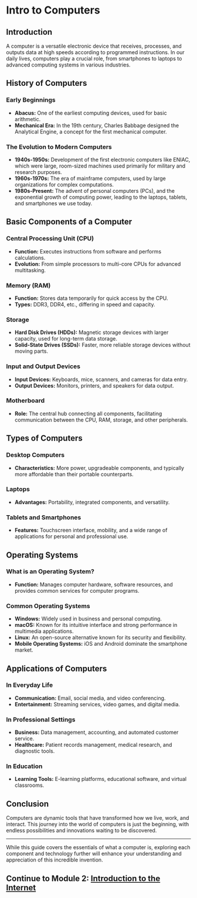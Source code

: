 # Intro to Computers

## Introduction
A computer is a versatile electronic device that receives, processes, and outputs data at high speeds according to programmed instructions. In our daily lives, computers play a crucial role, from smartphones to laptops to advanced computing systems in various industries.

## History of Computers
### Early Beginnings
- **Abacus:** One of the earliest computing devices, used for basic arithmetic.
- **Mechanical Era:** In the 19th century, Charles Babbage designed the Analytical Engine, a concept for the first mechanical computer.

### The Evolution to Modern Computers
- **1940s-1950s:** Development of the first electronic computers like ENIAC, which were large, room-sized machines used primarily for military and research purposes.
- **1960s-1970s:** The era of mainframe computers, used by large organizations for complex computations.
- **1980s-Present:** The advent of personal computers (PCs), and the exponential growth of computing power, leading to the laptops, tablets, and smartphones we use today.

## Basic Components of a Computer
### Central Processing Unit (CPU)
- **Function:** Executes instructions from software and performs calculations.
- **Evolution:** From simple processors to multi-core CPUs for advanced multitasking.

### Memory (RAM)
- **Function:** Stores data temporarily for quick access by the CPU.
- **Types:** DDR3, DDR4, etc., differing in speed and capacity.

### Storage
- **Hard Disk Drives (HDDs):** Magnetic storage devices with larger capacity, used for long-term data storage.
- **Solid-State Drives (SSDs):** Faster, more reliable storage devices without moving parts.

### Input and Output Devices
- **Input Devices:** Keyboards, mice, scanners, and cameras for data entry.
- **Output Devices:** Monitors, printers, and speakers for data output.

### Motherboard
- **Role:** The central hub connecting all components, facilitating communication between the CPU, RAM, storage, and other peripherals.

## Types of Computers
### Desktop Computers
- **Characteristics:** More power, upgradeable components, and typically more affordable than their portable counterparts.

### Laptops
- **Advantages:** Portability, integrated components, and versatility.

### Tablets and Smartphones
- **Features:** Touchscreen interface, mobility, and a wide range of applications for personal and professional use.

## Operating Systems
### What is an Operating System?
- **Function:** Manages computer hardware, software resources, and provides common services for computer programs.

### Common Operating Systems
- **Windows:** Widely used in business and personal computing.
- **macOS:** Known for its intuitive interface and strong performance in multimedia applications.
- **Linux:** An open-source alternative known for its security and flexibility.
- **Mobile Operating Systems:** iOS and Android dominate the smartphone market.

## Applications of Computers
### In Everyday Life
- **Communication:** Email, social media, and video conferencing.
- **Entertainment:** Streaming services, video games, and digital media.

### In Professional Settings
- **Business:** Data management, accounting, and automated customer service.
- **Healthcare:** Patient records management, medical research, and diagnostic tools.

### In Education
- **Learning Tools:** E-learning platforms, educational software, and virtual classrooms.

## Conclusion
Computers are dynamic tools that have transformed how we live, work, and interact. This journey into the world of computers is just the beginning, with endless possibilities and innovations waiting to be discovered.

---

While this guide covers the essentials of what a computer is, exploring each component and technology further will enhance your understanding and appreciation of this incredible invention.

## Continue to Module 2: [Introduction to the Internet](/learning-paths//absolute-beginner/intro-to-internet.md)